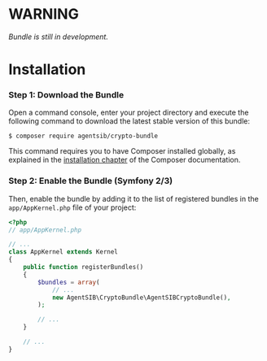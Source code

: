 WARNING
=======

*Bundle is still in development.*

Installation
============

### Step 1: Download the Bundle

Open a command console, enter your project directory and execute the
following command to download the latest stable version of this bundle:

```console
$ composer require agentsib/crypto-bundle
```

This command requires you to have Composer installed globally, as explained
in the [installation chapter](https://getcomposer.org/doc/00-intro.md)
of the Composer documentation.

### Step 2: Enable the Bundle (Symfony 2/3)

Then, enable the bundle by adding it to the list of registered bundles
in the `app/AppKernel.php` file of your project:

```php
<?php
// app/AppKernel.php

// ...
class AppKernel extends Kernel
{
    public function registerBundles()
    {
        $bundles = array(
            // ...
            new AgentSIB\CryptoBundle\AgentSIBCryptoBundle(),
        );

        // ...
    }

    // ...
}
```